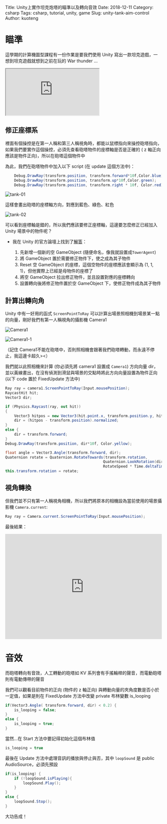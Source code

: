 Title: Unity上實作坦克炮塔的瞄準以及轉向音效
Date: 2018-12-11
Category: csharp
Tags: csharp, tutorial, unity, game
Slug: unity-tank-aim-control
Author: kuoteng

# 瞄準

這學期的計算機圖型課程有一份作業是要我們使用 Unity 寫出一款坦克遊戲，一想到坦克遊戲就想到之前在玩的 War thunder ...

<div class="youtube youtube-4x3">
<iframe src="https://www.youtube.com/embed/TD2GcubWX_k"></iframe>
</div>

## 修正座標系

裡面有個操控是在第一人稱和第三人稱視角時，都能以鼠標指向來操控砲塔指向，如果我們要實作這個操控，必須先查看砲塔物件的座標軸是否是正確的 ( z 軸正向應該是物件正向)，所以在砲塔這個物件中

為此，我們在砲塔物件中加入以下 script (在 update 這個方法中)：

```c#
    Debug.DrawRay(transform.position, transform.forward*10f,Color.blue);
    Debug.DrawRay(transform.position, transform.up*10f,Color.green);
    Debug.DrawRay(transform.position, transform.right * 10f, Color.red);
```

![tank-01](https://i.imgur.com/MulJSb2.png)

這樣會畫出砲塔的座標軸方向，對應到藍色、綠色、紅色

![tank-02](https://i.imgur.com/Prrg584.png)

可以看到座標軸是錯的，所以我們應該要修正座標軸，這邊要怎麼修正已經加入 Unity 場景中的物件呢？

- 我在 Unity 的官方論壇上找到了[解答](https://answers.unity.com/questions/62675/redefine-axis-of-an-object.html)：

    1. 先新增一個新的空 GameObject (隨便命名，像我就設置成`TowerAgent`)
    2. 將 GameObject 置於需要修正物件下，使之成為其子物件
    3. Reset 空 GameObject 的座標，這個空物件的座標應該會顯示為 (1, 1, 1)，但他實際上已經是母物件的座標了
    4. 將空 GameObject 拉出修正物件，並且設置對應的座標轉向
    5. 設置轉向後將修正物件置於空 GameObject 下，使修正物件成為其子物件

## 計算出轉向角

Unity 中有一好用的函式 `ScreenPointToRay` 可以計算出場景照相機到場景某一點的向量，剛好我們有第一人稱視角的攝影機 Camera1

![Camera1](https://i.imgur.com/UT76C11.png)

![Camera1-1](https://i.imgur.com/DHtAwa5.png)

（記住 Camera1不能在砲塔中，否則照相機會跟著我們砲塔轉動，而永遠不停止，我這邊卡超久><）


我們就以此照相機來計算 (你必須先將 camera1 設置成 `Camera1`) 方向向量 dir，並以黃線畫出，在沒有偵測到滑鼠與場景的交點時將此方向向量設置為物件正向 (以下 code 置於 FixedUpdate 方法中)

```csharp
Ray ray = camera1.ScreenPointToRay(Input.mousePosition);
RaycastHit hit;
Vector3 dir;

if (Physics.Raycast(ray, out hit))
{
    Vector3 hitpos = new Vector3(hit.point.x, transform.position.y, hit.point.z);
    dir = (hitpos - transform.position).normalized;
}
else {
    dir = transform.forward;
}
Debug.DrawRay(transform.position, dir*10f, Color.yellow);

float angle = Vector3.Angle(transform.forward, dir);
Quaternion rotate = Quaternion.RotateTowards(transform.rotation,
                                            Quaternion.LookRotation(dir,transform.up),
                                            RotateSpeed * Time.deltaTime);
this.transform.rotation = rotate;
```

## 視角轉換

但我們並不只有第一人稱視角相機，所以我們將原本的相機設為當前使用的場景攝影機 `Camera.current`:

```csharp
Ray ray = Camera.current.ScreenPointToRay(Input.mousePosition);
```

最後結果：

<iframe class="imgur-embed" width="100%" height="338" frameborder="0" src="https://i.imgur.com/xRbrhGI.gifv"></iframe>

# 音效

而砲塔轉向有音效，人工轉動的砲塔如 KV 系列會有手搖輪桿的聲音，而電動砲塔則有電動傳帶的聲音

我們可以觀看目前物件的正向 (物件的 z 軸正向) 與轉動向量的夾角度數是否小於一定值，如果是則在 FixedUpdate 方法中改變 private 布林變數 is_looping

```csharp
if(Vector3.Angle( transform.forward, dir) < 0.2) {
    is_looping = false;
}
else {
    is_looping = true;
}
```

當然...在 Start 方法中要記得初始化這個布林值
```csharp
is_looping = true
```

最後在 Update 方法中處理音訊的播放與停止與否，其中 `loopSound` 是 public AudioSource，必須先預設

```csharp
if(is_looping) {
    if (!loopSound.isPlaying){
        loopSound.Play();
    }
}
else {
    loopSound.Stop();
}
```

大功告成！
